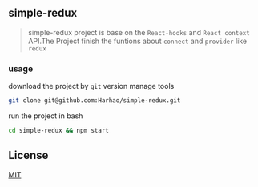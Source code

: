 ## simple-redux

> simple-redux project is base on the `React-hooks` and `React context` API.The Project finish the funtions about `connect` and `provider` like `redux`  

### usage

download the project by `git` version manage tools

```bash
git clone git@github.com:Harhao/simple-redux.git
```

run the project in bash

```bash
cd simple-redux && npm start
```

## License
[MIT](http://opensource.org/licenses/MIT)


